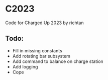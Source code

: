 # C2023
Code for Charged Up 2023 by richtan

## Todo:
- Fill in missing constants
- Add rotating bar subsystem
- Add command to balance on charge station
- Add logging
- Cope